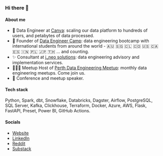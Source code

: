 ### Hi there 👋

#### About me

- 💼 Data Engineer at [Canva](https://www.canva.com/): scaling our data platform to hundreds of users, and petabytes of data processed. 
- 🚀 Founder of [Data Engineer Camp](https://dataengineercamp.com/): data engineering bootcamp with international students from around the world - 🇦🇺 🇸🇬 🇨🇱 🇨🇴 🇺🇸 🇨🇦 🇪🇸 🇮🇳 🇵🇱 🇯🇵 🇹🇭 ... and counting. 
- ✨ Consultant at [j_neo solutions](https://jonathanneo.com/): data engineering advisory and implementation services. 
- 🧑‍🤝‍🧑 Meetup Host of [Perth Data Engineering Meetup](https://www.meetup.com/perth-data-engineering-meetup/): monthly data engineering meetups. Come join us. 
- 📢 Conference and meetup speaker.  


#### Tech stack 

Python, Spark, dbt, Snowflake, Databricks, Dagster, Airflow, PostgreSQL, SQL Server, Kafka, Clickhouse, Terraform, Docker, Azure, AWS, Flask, FastAPI, Preset, Power BI, GitHub Actions. 

#### Socials 
- [Website](https://jonathanneo.com/) 
- [LinkedIn](https://www.linkedin.com/in/jonneo/) 
- [Reddit](https://www.reddit.com/user/j__neo)
- [Substack](https://jonathanneo.substack.com/)
